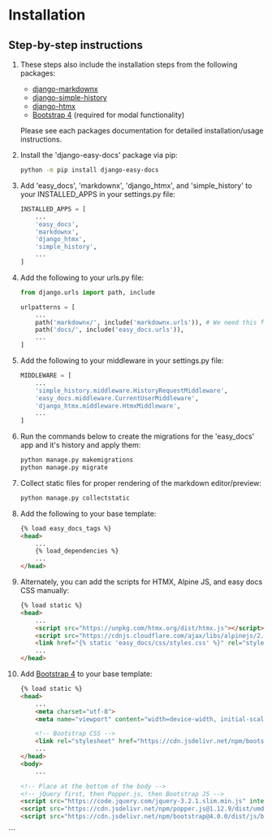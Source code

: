 # Installation

## Step-by-step instructions

1. These steps also include the installation steps from the following packages:
    - [django-markdownx](https://neutronx.github.io/django-markdownx/)
    - [django-simple-history](https://django-simple-history.readthedocs.io/en/latest/)
    - [django-htmx](https://django-htmx.readthedocs.io/en/latest/)
    - [Bootstrap 4](https://getbootstrap.com/docs/4.0/getting-started/introduction/) (required for modal functionality)

    Please see each packages documentation for detailed installation/usage instructions.

2. Install the 'django-easy-docs' package via pip:

    ```bash
    python -m pip install django-easy-docs
    ```

3. Add 'easy_docs', 'markdownx', 'django_htmx', and 'simple_history' to your INSTALLED_APPS in your settings.py file:

    ```python
    INSTALLED_APPS = [
        ...
        'easy_docs',
        'markdownx',
        'django_htmx',
        'simple_history',
        ...
    ]
    ```

4. Add the following to your urls.py file:

    ```python
    from django.urls import path, include

    urlpatterns = [
        ...
        path('markdownx/', include('markdownx.urls')), # We need this for the markdown editor/preview
        path('docs/', include('easy_docs.urls')),
        ...
    ]
    ```

5. Add the following to your middleware in your settings.py file:

    ```python
    MIDDLEWARE = [
        ...
        'simple_history.middleware.HistoryRequestMiddleware',
        'easy_docs.middleware.CurrentUserMiddleware',
        'django_htmx.middleware.HtmxMiddleware',
        ...
    ]
    ```

6. Run the commands below to create the migrations for the 'easy_docs' app and it's history and apply them:

    ```bash
    python manage.py makemigrations
    python manage.py migrate
    ```

7. Collect static files for proper rendering of the markdown editor/preview:

    ```bash
    python manage.py collectstatic
    ```

8. Add the following to your base template:

    ```html
    {% load easy_docs_tags %}
    <head>
        ...
        {% load_dependencies %}
        ...
    </head>
    ```

9. Alternately, you can add the scripts for HTMX, Alpine JS, and easy docs CSS manually:

    ```html
    {% load static %}
    <head>
        ...
        <script src="https://unpkg.com/htmx.org/dist/htmx.js"></script>
        <script src="https://cdnjs.cloudflare.com/ajax/libs/alpinejs/2.8.0/alpine.js"></script>
        <link href="{% static 'easy_docs/css/styles.css' %}" rel="stylesheet">
        ...
    </head>
    ```

10. Add [Bootstrap 4](https://getbootstrap.com/docs/4.0/getting-started/introduction/) to your base template:

    ```html
    {% load static %}
    <head>
        ...
        <meta charset="utf-8">
        <meta name="viewport" content="width=device-width, initial-scale=1, shrink-to-fit=no">

        <!-- Bootstrap CSS -->
        <link rel="stylesheet" href="https://cdn.jsdelivr.net/npm/bootstrap@4.0.0/dist/css/bootstrap.min.css" integrity="sha384-Gn5384xqQ1aoWXA+058RXPxPg6fy4IWvTNh0E263XmFcJlSAwiGgFAW/dAiS6JXm" crossorigin="anonymous">
        ...
    </head>
    <body>
        ...

    <!-- Place at the bottom of the body -->
    <!-- jQuery first, then Popper.js, then Bootstrap JS -->
    <script src="https://code.jquery.com/jquery-3.2.1.slim.min.js" integrity="sha384-KJ3o2DKtIkvYIK3UENzmM7KCkRr/rE9/Qpg6aAZGJwFDMVNA/GpGFF93hXpG5KkN" crossorigin="anonymous"></script>
    <script src="https://cdn.jsdelivr.net/npm/popper.js@1.12.9/dist/umd/popper.min.js" integrity="sha384-ApNbgh9B+Y1QKtv3Rn7W3mgPxhU9K/ScQsAP7hUibX39j7fakFPskvXusvfa0b4Q" crossorigin="anonymous"></script>
    <script src="https://cdn.jsdelivr.net/npm/bootstrap@4.0.0/dist/js/bootstrap.min.js" integrity="sha384-JZR6Spejh4U02d8jOt6vLEHfe/JQGiRRSQQxSfFWpi1MquVdAyjUar5+76PVCmYl" crossorigin="anonymous"></script>
  </body>
    ```
